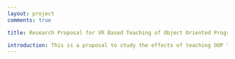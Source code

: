 ```yaml
---
layout: project
comments: true

title: Research Proposal for VR Based Teaching of Object Oriented Programming

introduction: This is a proposal to study the effects of teaching OOP through VR specific games.
---
```

